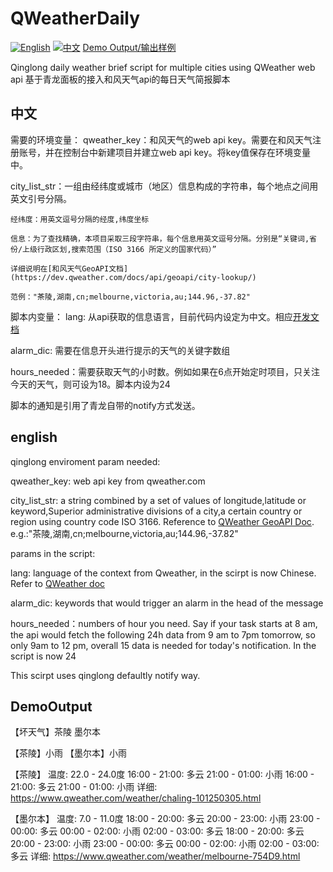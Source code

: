 # QWeatherDaily
[![English](https://img.shields.io/badge/lang-en-blue.svg)](#english)
[![中文](https://img.shields.io/badge/lang-cn-red.svg)](#中文)
[Demo Output/输出样例](#DemoOutput)

Qinglong daily weather brief script for multiple cities using QWeather web api 
基于青龙面板的接入和风天气api的每日天气简报脚本

## 中文
需要的环境变量：
  qweather_key：和风天气的web api key。需要在和风天气注册账号，并在控制台中新建项目并建立web api key。将key值保存在环境变量中。
  
  city_list_str：一组由经纬度或城市（地区）信息构成的字符串，每个地点之间用英文引号分隔。
  
    经纬度：用英文逗号分隔的经度,纬度坐标
    
    信息：为了查找精确，本项目采取三段字符串，每个信息用英文逗号分隔。分别是“关键词,省份/上级行政区划,搜索范围（ISO 3166 所定义的国家代码）”
    
    详细说明在[和风天气GeoAPI文档](https://dev.qweather.com/docs/api/geoapi/city-lookup/)
    
    范例："茶陵,湖南,cn;melbourne,victoria,au;144.96,-37.82"

脚本内变量：
  lang: 从api获取的信息语言，目前代码内设定为中文。相应[开发文档](https://dev.qweather.com/docs/resource/language/)
  
  alarm_dic: 需要在信息开头进行提示的天气的关键字数组
  
  hours_needed：需要获取天气的小时数。例如如果在6点开始定时项目，只关注今天的天气，则可设为18。脚本内设为24

脚本的通知是引用了青龙自带的notify方式发送。

## english
qinglong enviroment param needed:

  qweather_key: web api key from qweather.com
  
  city_list_str: a string combined by a set of values of longitude,latitude or keyword,Superior administrative divisions of a city,a certain country or region using country code ISO 3166. Reference to [QWeather GeoAPI Doc](https://dev.qweather.com/en/docs/api/geoapi/city-lookup/). e.g.:"茶陵,湖南,cn;melbourne,victoria,au;144.96,-37.82"

params in the script:

  lang: language of the context from Qweather, in the scirpt is now Chinese. Refer to [QWeather doc](https://dev.qweather.com/en/docs/resource/language/)
  
  alarm_dic: keywords that would trigger an alarm in the head of the message
  
  hours_needed：numbers of hour you need. Say if your task starts at 8 am, the api would fetch the following 24h data from 9 am to 7pm tomorrow, so only 9am to 12 pm, overall 15 data is needed for today's notification. In the script is now 24

This scirpt uses qinglong defaultly notify way.

## DemoOutput
【坏天气】茶陵 墨尔本 

【茶陵】小雨 
【墨尔本】小雨 


【茶陵】
温度: 22.0 - 24.0度
16:00 - 21:00: 多云
21:00 - 01:00: 小雨
16:00 - 21:00: 多云
21:00 - 01:00: 小雨
详细: https://www.qweather.com/weather/chaling-101250305.html

【墨尔本】
温度: 7.0 - 11.0度
18:00 - 20:00: 多云
20:00 - 23:00: 小雨
23:00 - 00:00: 多云
00:00 - 02:00: 小雨
02:00 - 03:00: 多云
18:00 - 20:00: 多云
20:00 - 23:00: 小雨
23:00 - 00:00: 多云
00:00 - 02:00: 小雨
02:00 - 03:00: 多云
详细: https://www.qweather.com/weather/melbourne-754D9.html

